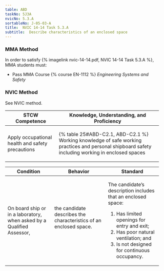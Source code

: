 ```yaml
---
table: ABD
taskNo: 5J3A
nvicNo: 5.3.A 
sortableNo: J-05-03-A
title:  NVIC 14-14 Task 5.3.A
subtitle:  Describe characteristics of an enclosed space
---
```



### MMA Method

In order to satisfy  {% imagelink nvic-14-14.pdf, NVIC 14-14 Task 5.3.A %}, MMA students must:

* Pass MMA Course {% course EN-1112 %}  *Engineering Systems and Safety*


### NVIC Method

<a onclick="togglevisibility('nvic_methods')" >See NVIC method.</a>

<div id='nvic_methods' class='hide'>

<table>
<thead>
<tr>
<th class='forty'> STCW Competence </th>
<th class='sixty'> Knowledge, Understanding, and Proficiency </th>
</tr>
</thead>




<tbody>
<tr><td markdown='1'>

Apply occupational health and safety precautions

</td><td markdown='1'>

{% table 25#ABD-C2.1, ABD-C2.1 %} Working knowledge of safe working practices and personal shipboard safety including working in enclosed spaces

</td></tr>


</tbody>
</table>


<table>
<thead>
<tr><th class='twenty'>  Condition </th><th class='twenty'> Behavior </th><th  class='sixty'>Standard </th></tr>
</thead>
<tbody >



<tr><td markdown='1'>

On board ship or in a laboratory, when asked by a Qualified Assessor,

</td><td markdown='1'>

the candidate describes the characteristics of an enclosed space.

<br>

<div class="tooltip" markdown='1'>



</div>


</td><td markdown='1'>

The candidate’s description includes that an enclosed space:

1. Has limited openings for entry and exit;
2. Has poor natural ventilation; and
3. Is not designed for continuous occupancy. 

</td></tr>
</tbody>
</table>
</div>
